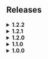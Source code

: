 ## Releases

<details>
    <summary><b>1.2.2</b></summary>
    <ul>
        <li>
	    <p>Fixed the networking code causing the shelf to spawn in the truck. (Hopefully for good!)</p>
	</li>
    </ul>
</details>

<details>
    <summary><b>1.2.1</b></summary>
    <ul>
        <li>
	    <p>Added additional level verification to prevent the truck from being partially blocked. (This however might prevent the shelf from spawning, but only in very rare edge cases)
	    </p>
	</li>
    </ul>
</details>

<details>
    <summary><b>1.2.0</b></summary>
    <ul>
        <li>Removed smaller custom shelf</li>
        <li>Added large shelving unit that holds more items</li>
        <li>Increased the item limit to account for more spawning volumes</li>
        <li>Created a GitHub repository for bug reports</li>
    </ul>
</details>

<details>
    <summary><b>1.1.0</b></summary>
    <ul>
        <li>Fixed Instance initialization</li>
        <li>Added config values for item spawns</li>
        <li>Added additional shelf in front of cash register</li>
        <li>Fixed issue with spawn capacity of items in shop</li>
    </ul>
</details>

<details>
    <summary><b>1.0.0</b></summary>
    <ul>
        <li>Initial Release</li>
    </ul>
</details>
